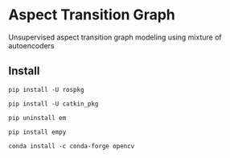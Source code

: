 # Aspect Transition Graph 
Unsupervised aspect transition graph modeling  using mixture of autoencoders
## Install
``pip install -U rospkg``

``pip install -U catkin_pkg``

``pip uninstall em``

``pip install empy``

``conda install -c conda-forge opencv``
